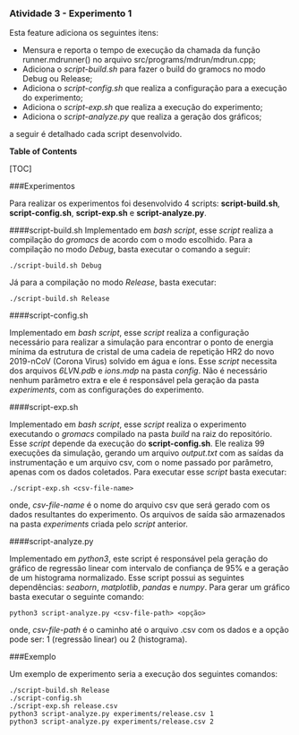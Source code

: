 ### Atividade 3 - Experimento 1

Esta feature adiciona os seguintes itens:

- Mensura e reporta o tempo de execução da chamada da função runner.mdrunner() no arquivo src/programs/mdrun/mdrun.cpp;
- Adiciona o *script-build.sh* para fazer o build do gramocs no modo Debug ou Release;
- Adiciona o *script-config.sh* que realiza a configuração para a execução do experimento;
- Adiciona o *script-exp.sh* que realiza a execução do experimento;
- Adiciona o *script-analyze.py* que realiza a geração dos gráficos;

a seguir é detalhado cada script desenvolvido.

**Table of Contents**

[TOC]

###Experimentos

Para realizar os experimentos foi desenvolvido 4 scripts: **script-build.sh**, **script-config.sh**, **script-exp.sh** e **script-analyze.py**.

####script-build.sh
Implementado em *bash script*, esse *script* realiza a compilação do *gromacs* de acordo com o modo escolhido. Para a compilação no modo *Debug*, basta executar o comando a seguir:

```
./script-build.sh Debug
```

Já para a compilação no modo *Release*, basta executar:

```
./script-build.sh Release
```

####script-config.sh

Implementado em *bash script*, esse *script* realiza a configuração necessário para realizar a simulação para encontrar o ponto de energia mínima da estrutura de cristal de uma cadeia de repetição HR2 do novo 2019-nCoV (Corona Virus) solvido em água e íons. Esse *script* necessita dos arquivos *6LVN.pdb* e  *ions.mdp* na pasta *config*. Não é necessário nenhum parâmetro extra e ele é responsável pela geração da pasta *experiments*, com as configurações do experimento.

####script-exp.sh

Implementado em *bash script*, esse *script* realiza o experimento executando o *gromacs* compilado na pasta *build* na raiz do repositório. Esse *script* depende da execução do **script-config.sh**. Ele realiza 99 execuções da simulação, gerando um arquivo *output.txt* com as saídas da instrumentação e um arquivo csv, com o nome passado por parâmetro, apenas com os dados coletados. Para executar esse *script* basta executar:

```
./script-exp.sh <csv-file-name>
```

onde, *csv-file-name* é o nome do arquivo csv que será gerado com os dados resultantes do experimento. Os arquivos de saída são armazenados na pasta *experiments* criada pelo *script* anterior.

####script-analyze.py

Implementado em *python3*, este script é responsável pela geração do gráfico de regressão linear com intervalo de confiança de 95% e a geração de um histograma normalizado. Esse script possui as seguintes dependências:  *seaborn*, *matplotlib*, *pandas* e *numpy*. Para gerar um gráfico basta executar o seguinte comando:

```
python3 script-analyze.py <csv-file-path> <opção>
```

onde, *csv-file-path* é o caminho até o arquivo .csv com os dados e a opção pode ser: 1 (regressão linear) ou 2 (histograma).

###Exemplo

Um exemplo de experimento seria a execução dos seguintes comandos:

```
./script-build.sh Release
./script-config.sh
./script-exp.sh release.csv
python3 script-analyze.py experiments/release.csv 1
python3 script-analyze.py experiments/release.csv 2
```
